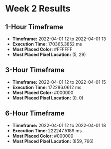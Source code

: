 # Week 2 Results
## 1-Hour Timeframe
- **Timeframe:** 2022-04-01 12 to 2022-04-01 13
- **Execution Time:** 170365.3852 ms
- **Most Placed Color:** #FFFFFF
- **Most Placed Pixel Location:** (5, 29)
## 3-Hour Timeframe
- **Timeframe:** 2022-04-01 12 to 2022-04-01 15
- **Execution Time:** 172286.0612 ms
- **Most Placed Color:** #000000
- **Most Placed Pixel Location:** (0, 0)
## 6-Hour Timeframe
- **Timeframe:** 2022-04-01 12 to 2022-04-01 18
- **Execution Time:** 222247.5189 ms
- **Most Placed Color:** #000000
- **Most Placed Pixel Location:** (859, 766)